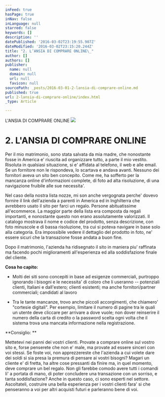 ```yaml
---
inFeed: true
hasPage: true
inNav: false
inLanguage: null
starred: false
keywords: []
description: ''
datePublished: '2016-03-02T23:19:55.907Z'
dateModified: '2016-03-02T23:15:20.244Z'
title: "2. L’ANSIA DI COMPRARE ONLINE\_"
author: []
authors: []
publisher:
  name: null
  domain: null
  url: null
  favicon: null
sourcePath: _posts/2016-03-01-2-lansia-di-comprare-online.md
published: true
url: 2-lansia-di-comprare-online/index.html
_type: Article

---
```

L'ANSIA DI COMPRARE ONLINE ![](https://the-grid-user-content.s3-us-west-2.amazonaws.com/03f400e7-bb24-482c-9eed-3b75a3404bcb.JPG)

# 2\. L'ANSIA DI COMPRARE ONLINE 

Per il mio matrimonio, sono stata salvata da mia madre, che nonostante fosse in 
America e' riuscita ad organizzare tutto, a parte il mio vestito. Risoluta in 
qualsiasi situazione, si e' affidata al telefono, il web e alle email. Se un fornitore 
non le rispondeva, lo scartava e andava avanti. 
Nessuno dei fornitori aveva un sito ben concepito. Come me, ha sofferto per la 
mancanza online d'informazioni complete, di foto ad alta risoluzione, di una 
navigazione fruibile alle sue necessita'. 

Nel caso della nostra lista nozze, mi son 
anche vergognata perche' dovevo fornire il link dell'azienda a parenti in America 
ed in Inghilterra che avrebbero usato il sito per farci un regalo. Persone 
abituatissime all'ecommerce.  La maggior parte della lista era composta da regali importanti, e nonostante 
questo non erano assolutamente valorizzati. Il catalogo mostrava il nome e 
codice del prodotto, senza descrizione, con foto minuscole e di bassa risoluzione, 
tra cui si poteva navigare in base solo alla categoria. Era impossibile vedere il 
dettaglio del prodotto in foto, ne' essere sicuri che la transazione fosse andata a 
buon fine. 

Dopo il matrimonio, l'azienda ha ridisegnato il sito in maniera piu' raffinata ma 
facendo pochi miglioramenti all'esperienza ed alla soddisfazione finale del 
cliente. 

**Cosa ho capito:**

* Molti dei siti sono concepiti in base ad esigenze commerciali, purtroppo 
ignorando i bisogni e le necessita' di coloro che li useranno -- potenziali 
clienti, Italiani e dall'estero; clienti esistenti; ma anche fornitori/partner 
commerciali; candidati al lavoro

* Tra le tante mancanze, trovo anche piccoli accorgimenti, che chiamero' 
"cortesie digitali". Per esempio, limitare il numero di pagine tra le quali 
un utente deve cliccare per arrivare a dove vuole; non dover reinserire il 
numero della carta di credito o la password scelta ogni volta che il 
sistema trova una mancata informazione nella registrazione. 

**Consiglio: **

Mettetevi nei panni dei vostri clienti. Provate a comprare online sul 
vostro sito e, forse penserete che non e' male, ma provate ad essere 
sinceri con voi stessi. Se foste voi, non apprezzereste che l'azienda a cui 
volete dare dei soldi si sia presa la premura di pensare ai vostri bisogni? 
Magari un cliente e' di fretta, ha altre cose pressanti da finire ma, in quel 
momento, deve comprare un bel regalo. Non gli farebbe comodo avere 
tutti i comandi li' a portata di mano, di poter concludere una transazione 
con un sorriso, e tanta soddisfazione? Anche in questo caso, ci sono 
esperti nel settore. Ascoltateli, costruire una bella esperienza per i vostri 
clienti fara' si che penseranno a voi per altri acquisti futuri e parleranno 
bene di voi.